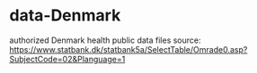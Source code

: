 # data-Denmark
authorized Denmark health public data files
source: https://www.statbank.dk/statbank5a/SelectTable/Omrade0.asp?SubjectCode=02&Planguage=1
